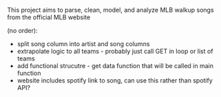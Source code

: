 This project aims to parse, clean, model, and analyze MLB walkup songs from the official MLB website

 (no order):
 - split song column into artist and song columns
 - extrapolate logic to all teams - probably just call GET in loop or list of teams
 - add functional strucutre - get data function that will be called in main function
 - website includes spotify link to song, can use this rather than spotify API?

